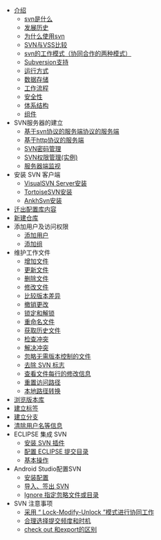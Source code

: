 * [介绍](README.md)
	* [svn是什么]()
	* [发展历史]()
	* [为什么使用svn]()
	* [SVN与VSS比较]()
	* [svn的工作模式（协同合作的两种模式）]()
	* [Subversion支持]()
	* [运行方式]() 	
	* [数据存储]()
	* [工作流程]()
	* [安全性]()
	* [体系结构]()
	* [组件]()
* SVN服务器的建立
	* [基于svn协议的服务端协议的服务端]()
	* [基于http协议的服务端]()
	* [SVN密码管理]()
	* [SVN权限管理(实例)]()
	* [服务器端监视]()
* 安装 SVN 客户端
	* [VisualSVN Server安装]()
	* [TortoiseSVN安装]()
	* [AnkhSvn安装]()
* [迁出配置库内容]()
* [新建仓库]()
* 添加用户及访问权限
	* [添加用户]()
	* [添加组]()
* 维护工作文件
	* [增加文件]()
	* [更新文件]()
	* [删除文件]()
	* [修改文件]()
	* [比较版本差异]()
	* [撤销更改]()
	* [锁定和解锁]()
	* [重命名文件]()
	* [获取历史文件]()
	* [检查冲突]()
	* [解决冲突]()
	* [忽略无需版本控制的文件]()
	* [去除 SVN 标志]()
	* [查看文件每行的修改信息]()
	* [重置访问路径]()
	* [本地路径转换]()
* [浏览版本库]()
* [建立标签]()
* [建立分支]()
* [清除用户名等信息]()
* ECLIPSE 集成 SVN
	* [安装 SVN 插件]()
	* [配置 ECLIPSE 提交目录]()
	* [基本操作]()  
* Android Studio配置SVN
	* [安装配置]()
	* [导入、签出 SVN]()
	* [Ignore 指定忽略文件或目录]()
* SVN 注意事项
	* [采用 “ Lock-Modify-Unlock ”模式进行协同工作]()
	* [合理选择提交频度和时机]()
	* [check out 和export的区别]()
